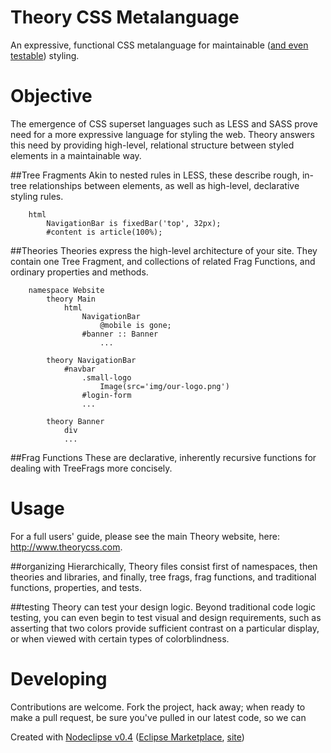 Theory CSS Metalanguage
=======================
An expressive, functional CSS metalanguage for maintainable ([and even testable](#testing)) styling. 

# Objective
The emergence of CSS superset languages such as LESS and SASS prove need for a more
expressive language for styling the web. Theory answers this need by providing high-level,
relational structure between styled elements in a maintainable way.

##Tree Fragments
Akin to nested rules in LESS, these describe rough, in-tree relationships between elements, as well
as high-level, declarative styling rules.
```
	html
		NavigationBar is fixedBar('top', 32px);
		#content is article(100%);
```
##Theories 
Theories express the high-level architecture of your site. They contain one Tree Fragment, and collections of related Frag Functions,
and ordinary properties and methods.
```
	namespace Website
		theory Main
			html
				NavigationBar
					@mobile is gone;
				#banner :: Banner
					...		
	
		theory NavigationBar
			#navbar
				.small-logo
				    Image(src='img/our-logo.png')
				#login-form
				...
				
		theory Banner
			div
			...
```
##Frag Functions
These are declarative, inherently recursive functions for dealing with TreeFrags more concisely.


# Usage
For a full users' guide, please see the main Theory website, here: http://www.theorycss.com.

##organizing
Hierarchically, Theory files consist first of namespaces, then theories and libraries, and finally, tree frags,
frag functions, and traditional functions, properties, and tests.
 
##testing
Theory can test your design logic. Beyond traditional code logic testing, you can even begin to test visual and
design requirements, such as asserting that two colors provide sufficient contrast on a particular display, or
when viewed with certain types of colorblindness. 

# Developing
Contributions are welcome. Fork the project, hack away; when ready to make a pull request, be sure you've pulled in our
latest code, so we can   


Created with [Nodeclipse v0.4](https://github.com/Nodeclipse/nodeclipse-1)
 ([Eclipse Marketplace](http://marketplace.eclipse.org/content/nodeclipse), [site](http://www.nodeclipse.org))   
